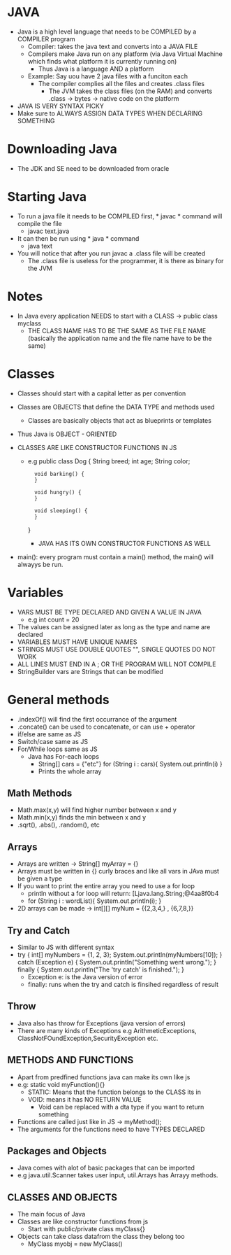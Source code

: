 # JAVA
-  Java is a high level language that needs to be COMPILED by a COMPILER program
    - Compiler: takes the java text and converts into a JAVA FILE
    - Compilers make Java run on any platform (via Java Virtual Machine which finds what platform it is currently running on)
        - Thus Java is a language AND a platform
    - Example: Say uou have 2 java files with a funciton each
        - The compiler complies all the files and creates .class files
            - The JVM takes the class files (on the RAM) and converts .class -> bytes -> native code on the platform
- JAVA IS VERY SYNTAX PICKY
- Make sure to ALWAYS ASSIGN DATA TYPES WHEN DECLARING SOMETHING

# Downloading Java
- The JDK and SE need to be downloaded from oracle

# Starting Java
- To run a java file it needs to be COMPILED first, * javac * command will compile the file
    - javac text.java
- It can then be run using * java * command
    - java text 
- You will notice that after you run javac a .class file will be created
    - The .class file is useless for the programmer, it is there as binary for the JVM


# Notes
- In Java every application NEEDS to start with a CLASS -> public class myclass
    - THE CLASS NAME HAS TO BE THE SAME AS THE FILE NAME (basically the application name and the file name have to be the same)

# Classes
- Classes should start with a capital letter as per convention 
- Classes are OBJECTS that define the DATA TYPE and methods used
    - Classes are basically objects that act as blueprints or templates
- Thus Java is OBJECT - ORIENTED
- CLASSES ARE LIKE CONSTRUCTOR FUNCTIONS IN JS
    - e.g public class Dog {
            String breed;
            int age;
            String color;

            void barking() {
            }

            void hungry() {
            }

            void sleeping() {
            }
        }
        - JAVA HAS ITS OWN CONSTRUCTOR FUNCTIONS AS WELL

- main(): every program must contain a main() method, the main() will alwayys be run.

# Variables
- VARS MUST BE TYPE DECLARED AND GIVEN A VALUE IN JAVA
    - e.g int count = 20
- The values can be assigned later as long as the type and name are declared
- VARIABLES MUST HAVE UNIQUE NAMES
- STRINGS MUST USE DOUBLE QUOTES "", SINGLE QUOTES DO NOT WORK
- ALL LINES MUST END IN A ; OR THE PROGRAM WILL NOT COMPILE
- StringBuilder vars are Strings that can be modified

# General methods
- .indexOf() will find the first occurrance of the argument 
- .concate() can be used to concatenate, or can use + operator
- if/else are same as JS
- Switch/case same as JS
- For/While loops same as JS
    - Java has For-each loops
        - String[] cars = {"etc"}
        for (String i : cars){
            System.out.println(i)
        }
        - Prints the whole array
## Math Methods
- Math.max(x,y) will find higher number between x and y
- Math.min(x,y) finds the min between x and y
- .sqrt(), .abs(), .random(), etc

## Arrays
- Arrays are written -> String[] myArray = {}
- Arrays must be written in {} curly braces and like all vars in JAva must be given a type
- If you want to print the entire array you need to use a for loop
    - println without a for loop will return: [Ljava.lang.String;@4aa8f0b4
    - for (String i : wordList){
            System.out.println(i);
        }
- 2D arrays can be made -> int[][] myNum = {{2,3,4,} , {6,7,8,}}

## Try and Catch
- Similar to JS with different syntax
- try {
      int[] myNumbers = {1, 2, 3};
      System.out.println(myNumbers[10]);
    } catch (Exception e) {
      System.out.println("Something went wrong.");
    } finally {
        System.out.println("The 'try catch' is finished.");
    }
    - Exception e: is the Java version of error
    - finally: runs when the try and catch is finsihed regardless of result

## Throw
- Java also has throw for Exceptions (java version of errors)
- There are many kinds of Exceptions e.g ArithmeticExceptions, ClassNotFOundException,SecurityException etc. 

## METHODS AND FUNCTIONS
- Apart from predfined functions java can make its own like js
- e.g: static void myFunction(){}
    - STATIC: Means that the function belongs to the CLASS its in
    - VOID: means it has NO RETURN VALUE
        - Void can be replaced with a dta type if you want to return something
- Functions are called just like in JS -> myMethod();
- The arguments for the functions need to have TYPES DECLARED

## Packages and Objects
- Java comes with alot of basic packages that can be imported
- e.g java.util.Scanner takes user input, util.Arrays has Arrayy methods.

## CLASSES AND OBJECTS
- The main focus of Java
- Classes are like constructor functions from js
    - Start with public/private class myClass{}
- Objects can take class datafrom the class they belong too
    - MyClass myobj = new MyClass()
